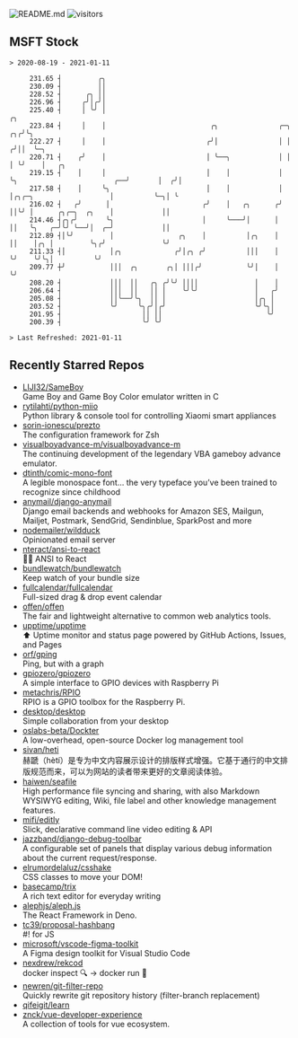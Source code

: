 ![README.md](https://github.com/Gerhut/Gerhut/workflows/README.md/badge.svg)
![visitors](https://visitors.vercel.app/Gerhut/Gerhut?token=8cf69d1f6813d272ef062726b6070c9be4ff72038cfe5a7ded7384a8da65d866)

## MSFT Stock

```
> 2020-08-19 - 2021-01-11

     231.65 ┤         ╭╮                                                                                         
     230.09 ┤         ││                                                                                         
     228.52 ┤      ╭╮ ││                                                                                         
     226.96 ┤     ╭╯│╭╯│                                                                                         
     225.40 ┤     │ ╰╯ │                                                                              ╭╮         
     223.84 ┤     │    │                          ╭╮               ╭─╮                             ╭╮╭╯╰╮        
     222.27 ┤     │    │                         ╭╯│               │ │                            ╭╯││  ╰─╮      
     220.71 ┤    ╭╯    │                         │ ╰──╮            │ │                            │ ╰╯    │   ╭╮ 
     219.15 ┤    │     │                         │    │            │ ╰╮                        ╭──╯       │  ╭╯│ 
     217.58 ┤    │     ╰╮                        │    │            │  │╭╮╭─╮                   │          ╰─╮│ ╰ 
     216.02 ┤   ╭╯      │                       ╭╯    │   ╭╮      ╭╯  ││╰╯ │      ╭╮╭─╮  ╭╮    │            ││   
     214.46 ┤╭╮╭╯       ╰╮                      │     ╰───╯│      │   ││   ╰╮   ╭─╯╰╯ ╰──╯│  ╭─╯            ││   
     212.89 ┤│╰╯         │                ╭╮    │          │╭╮    │   ││    │╭╮ │         ╰╮╭╯              ╰╯   
     211.33 ┤│           │╭╮             ╭╯│╭╮ ╭╯          │││    │   ╰╯    ╰╯╰╮│          ╰╯                    
     209.77 ┼╯           │││  ╭╮       ╭╮│ │││╭╯           ╰╯│    │            ╰╯                                
     208.20 ┤            │││  ││   ╭╮ ╭╯╰╯ ││││              │    │                                              
     206.64 ┤            │││  ││   ││ │    ╰╯╰╯              │   ╭╯                                              
     205.08 ┤            ││╰──╯╰╮  ││ │                      │╭╮ │                                               
     203.52 ┤            ╰╯     ╰╮╭╯│╭╯                      ╰╯╰╮│                                               
     201.95 ┤                    ││ ││                          ╰╯                                               
     200.39 ┤                    ╰╯ ╰╯                                                                           

> Last Refreshed: 2021-01-11
```

## Recently Starred Repos

- [LIJI32/SameBoy](https://github.com/LIJI32/SameBoy)  
  Game Boy and Game Boy Color emulator written in C
- [rytilahti/python-miio](https://github.com/rytilahti/python-miio)  
  Python library & console tool for controlling Xiaomi smart appliances
- [sorin-ionescu/prezto](https://github.com/sorin-ionescu/prezto)  
  The configuration framework for Zsh
- [visualboyadvance-m/visualboyadvance-m](https://github.com/visualboyadvance-m/visualboyadvance-m)  
  The continuing development of the legendary VBA gameboy advance emulator.
- [dtinth/comic-mono-font](https://github.com/dtinth/comic-mono-font)  
  A legible monospace font... the very typeface you’ve been trained to recognize since childhood
- [anymail/django-anymail](https://github.com/anymail/django-anymail)  
  Django email backends and webhooks for Amazon SES, Mailgun, Mailjet, Postmark, SendGrid, Sendinblue, SparkPost and more
- [nodemailer/wildduck](https://github.com/nodemailer/wildduck)  
  Opinionated email server
- [nteract/ansi-to-react](https://github.com/nteract/ansi-to-react)  
  :guardsman: ANSI to React
- [bundlewatch/bundlewatch](https://github.com/bundlewatch/bundlewatch)  
  Keep watch of your bundle size
- [fullcalendar/fullcalendar](https://github.com/fullcalendar/fullcalendar)  
  Full-sized drag & drop event calendar
- [offen/offen](https://github.com/offen/offen)  
  The fair and lightweight alternative to common web analytics tools. 
- [upptime/upptime](https://github.com/upptime/upptime)  
  ⬆️ Uptime monitor and status page powered by GitHub Actions, Issues, and Pages
- [orf/gping](https://github.com/orf/gping)  
  Ping, but with a graph
- [gpiozero/gpiozero](https://github.com/gpiozero/gpiozero)  
  A simple interface to GPIO devices with Raspberry Pi
- [metachris/RPIO](https://github.com/metachris/RPIO)  
  RPIO is a GPIO toolbox for the Raspberry Pi.
- [desktop/desktop](https://github.com/desktop/desktop)  
  Simple collaboration from your desktop
- [oslabs-beta/Dockter](https://github.com/oslabs-beta/Dockter)  
  A low-overhead, open-source Docker log management tool
- [sivan/heti](https://github.com/sivan/heti)  
  赫蹏（hètí）是专为中文内容展示设计的排版样式增强。它基于通行的中文排版规范而来，可以为网站的读者带来更好的文章阅读体验。
- [haiwen/seafile](https://github.com/haiwen/seafile)  
  High performance file syncing and sharing, with also Markdown WYSIWYG editing, Wiki, file label and other knowledge management features.
- [mifi/editly](https://github.com/mifi/editly)  
  Slick, declarative command line video editing & API
- [jazzband/django-debug-toolbar](https://github.com/jazzband/django-debug-toolbar)  
  A configurable set of panels that display various debug information about the current request/response.
- [elrumordelaluz/csshake](https://github.com/elrumordelaluz/csshake)  
  CSS classes to move your DOM!
- [basecamp/trix](https://github.com/basecamp/trix)  
  A rich text editor for everyday writing
- [alephjs/aleph.js](https://github.com/alephjs/aleph.js)  
  The React Framework in Deno.
- [tc39/proposal-hashbang](https://github.com/tc39/proposal-hashbang)  
  #! for JS
- [microsoft/vscode-figma-toolkit](https://github.com/microsoft/vscode-figma-toolkit)  
   A Figma design toolkit for Visual Studio Code
- [nexdrew/rekcod](https://github.com/nexdrew/rekcod)  
  docker inspect :mag: → docker run :runner:
- [newren/git-filter-repo](https://github.com/newren/git-filter-repo)  
  Quickly rewrite git repository history (filter-branch replacement)
- [qifeigit/learn](https://github.com/qifeigit/learn)  
- [znck/vue-developer-experience](https://github.com/znck/vue-developer-experience)  
  A collection of tools for vue ecosystem.
